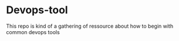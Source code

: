 # Devops-tool
This repo is kind of a gathering of ressource about how to begin with common devops tools
